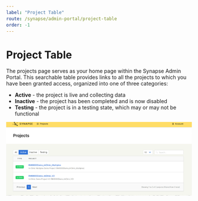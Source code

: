 ```yaml
---
label: "Project Table"
route: /synapse/admin-portal/project-table
order: -1
---
```

# Project Table

The projects page serves as your home page within the Synapse Admin Portal. This searchable table provides links to all the projects to which you have been granted access, organized into one of three categories:

 - **Active** - the project is live and collecting data
 - **Inactive** - the project has been completed and is now disabled
 - **Testing** - the project is in a testing state, which may or may not be functional

![Figure 1: The projects table.](../images/projectstable.png)